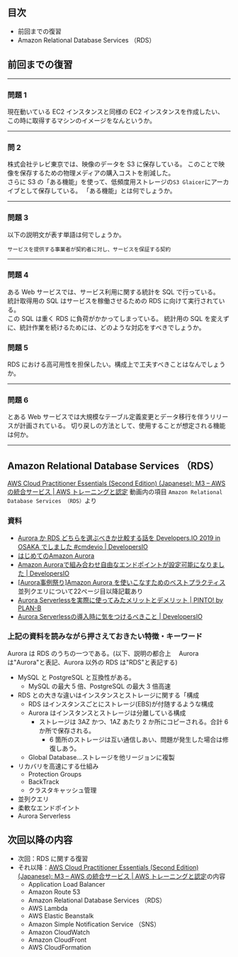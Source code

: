 ## 目次

-   前回までの復習
-   Amazon Relational Database Services （RDS）

## 前回までの復習

---

### 問題 1

現在動いている EC2 インスタンスと同様の EC2 インスタンスを作成したい、  
この時に取得するマシンのイメージをなんというか。

---

### 問 2

株式会社テレビ東京では、映像のデータを S3 に保存している。
このことで映像を保存するための物理メディアの購入コストを削減した。  
さらに S3 の「ある機能」を使って、低頻度用ストレージの`S3 Glaicer`にアーカイブとして保存している。
「ある機能」とは何でしょうか。

---

### 問題 3

以下の説明文が表す単語は何でしょうか。

```
サービスを提供する事業者が契約者に対し、サービスを保証する契約
```

---

### 問題 4

ある Web サービスでは、サービス利用に関する統計を SQL で行っている。  
統計取得用の SQL はサービスを稼働させるための RDS に向けて実行されている。  
この SQL は重く RDS に負荷がかかってしまっている。
統計用の SQL を変えずに、統計作業を続けるためには、どのような対応をすべきでしょうか。

### 問題 5

RDS における高可用性を担保したい。構成上で工夫すべきことはなんでしょうか。

---

### 問題 6

とある Web サービスでは大規模なテーブル定義変更とデータ移行を伴うリリースが計画されている。
切り戻しの方法として、使用することが想定される機能は何か。

---

## Amazon Relational Database Services （RDS）

[AWS Cloud Practitioner Essentials (Second Edition) (Japanese): M3 – AWS の統合サービス | AWS トレーニングと認定](https://www.aws.training/Details/eLearning?id=34402) 動画内の項目 `Amazon Relational Database Services （RDS）`より

### 資料

-  [Aurora か RDS どちらを選ぶべきか比較する話を Developers.IO 2019 in OSAKA でしました #cmdevio | DevelopersIO](https://dev.classmethod.jp/articles/developers-io-2019-in-osaka-aurora-or-rds/#toc-rds)
-  [はじめてのAmazon Aurora](https://www.slideshare.net/jokubo1/amazon-aurora-52656877)
-  [Amazon Auroraで組み合わせ自由なエンドポイントが設定可能になりました | DevelopersIO](https://dev.classmethod.jp/articles/amazon-aurora-custom-endpoints/)
-   [[Aurora事例祭り]Amazon Aurora を使いこなすためのベストプラクティス](https://www.slideshare.net/AmazonWebServicesJapan/auroraamazon-aurora) 並列クエリについて22ページ目以降記載あり
-   [Aurora Serverlessを実際に使ってみたメリットとデメリット | PINTO! by PLAN-B](https://service.plan-b.co.jp/blog/tech/28232/)
-   [Aurora Serverlessの導入時に気をつけるべきこと | DevelopersIO](https://dev.classmethod.jp/articles/lessons-learned-from-up-and-running-aurora-serverless/)

### 上記の資料を読みながら押さえておきたい特徴・キーワード

Aurora は RDS のうちの一つである。(以下、説明の都合上　 Aurora は"Aurora"と表記、Aurora 以外の RDS は"RDS"と表記する)

-   MySQL と PostgreSQL と互換性がある。
    -   MySQL の最大 5 倍、PostgreSQL の最大 3 倍高速
-   RDS との大きな違いはインスタンスとストレージに関する「構成
    -   RDS はインスタンスごとにストレージ(EBS)が付随するような構成
    -   Aurora はインスタンスとストレージは分離している構成
        -   ストレージは 3AZ かつ、1AZ あたり 2 か所にコピーされる。合計 6 か所で保存される。
            -   6 箇所のストレージは互い通信しあい、問題が発生した場合は修復しあう。
    -   Global Database…ストレージを他リージョンに複製
-   リカバリを高速にする仕組み
    -   Protection Groups
    -   BackTrack
    -   クラスタキャッシュ管理
-   並列クエリ
-   柔軟なエンドポイント
-   Aurora Serverless

## 次回以降の内容

-   次回：RDS に関する復習
-   それ以降：[AWS Cloud Practitioner Essentials (Second Edition) (Japanese): M3 – AWS の統合サービス | AWS トレーニングと認定](https://www.aws.training/Details/eLearning?id=34402)の内容
    -   Application Load Balancer
    -   Amazon Route 53
    -   Amazon Relational Database Services （RDS）
    -   AWS Lambda
    -   AWS Elastic Beanstalk
    -   Amazon Simple Notification Service （SNS）
    -   Amazon CloudWatch
    -   Amazon CloudFront
    -   AWS CloudFormation
